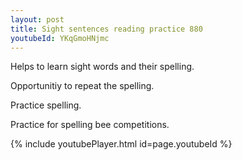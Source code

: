 ```yaml
---
layout: post
title: Sight sentences reading practice 880
youtubeId: YKqGmoHNjmc
---
```

 
 
Helps to learn sight words and their spelling.

Opportunitiy to repeat the spelling. 

Practice spelling. 
 
Practice for spelling bee competitions. 
 
{% include youtubePlayer.html id=page.youtubeId %}
 
 
